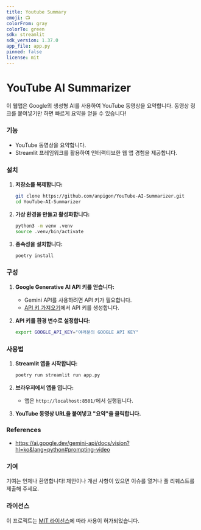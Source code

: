 ```yaml
---
title: Youtube Summary
emoji: 📺
colorFrom: gray
colorTo: green
sdk: streamlit
sdk_version: 1.37.0
app_file: app.py
pinned: false
license: mit
---
```


# YouTube AI Summarizer

이 웹앱은 Google의 생성형 AI를 사용하여 YouTube 동영상을 요약합니다. 동영상 링크를 붙여넣기만 하면 빠르게 요약을 얻을 수 있습니다!

### 기능

* YouTube 동영상을 요약합니다.
* Streamlit 프레임워크를 활용하여 인터랙티브한 웹 앱 경험을 제공합니다.

### 설치

1. **저장소를 복제합니다:**

   ```bash
   git clone https://github.com/anpigon/YouTube-AI-Summarizer.git
   cd YouTube-AI-Summarizer
   ```

2. **가상 환경을 만들고 활성화합니다:**

   ```bash
   python3 -m venv .venv
   source .venv/bin/activate
   ```

3. **종속성을 설치합니다:**

   ```bash
   poetry install
   ```

### 구성

1. **Google Generative AI API 키를 얻습니다:**
   - Gemini API를 사용하려면 API 키가 필요합니다.
   - [API 키 가져오기](https://makersuite.google.com/app/apikey?hl=ko)에서 API 키를 생성합니다.

2. **API 키를 환경 변수로 설정합니다:**

   ```bash
   export GOOGLE_API_KEY="여러분의 GOOGLE API KEY"
   ```

### 사용법

1. **Streamlit 앱을 시작합니다:**

   ```bash
   poetry run streamlit run app.py
   ```

2. **브라우저에서 앱을 엽니다:**
   - 앱은 `http://localhost:8501/`에서 실행됩니다.

3. **YouTube 동영상 URL을 붙여넣고 "요약"을 클릭합니다.**

### References
- https://ai.google.dev/gemini-api/docs/vision?hl=ko&lang=python#prompting-video

### 기여

기여는 언제나 환영합니다! 제안이나 개선 사항이 있으면 이슈를 열거나 풀 리퀘스트를 제출해 주세요.

### 라이선스

이 프로젝트는 [MIT 라이선스](LICENSE)에 따라 사용이 허가되었습니다.
